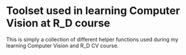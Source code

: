 # Toolset used in learning Computer Vision at R_D course

This is simply a collection of different helper functions used during my learning Computer Vision and R_D CV course.
